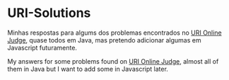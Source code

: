 # URI-Solutions

Minhas respostas para algums dos problemas encontrados no [URI Online Judge](https://www.urionlinejudge.com.br/judge), quase todos em Java, mas pretendo adicionar algumas em Javascript futuramente.

My answers for some problems found on [URI Online Judge](https://www.urionlinejudge.com.br/judge), almost all of them in Java but I want to add some in Javascript later.
